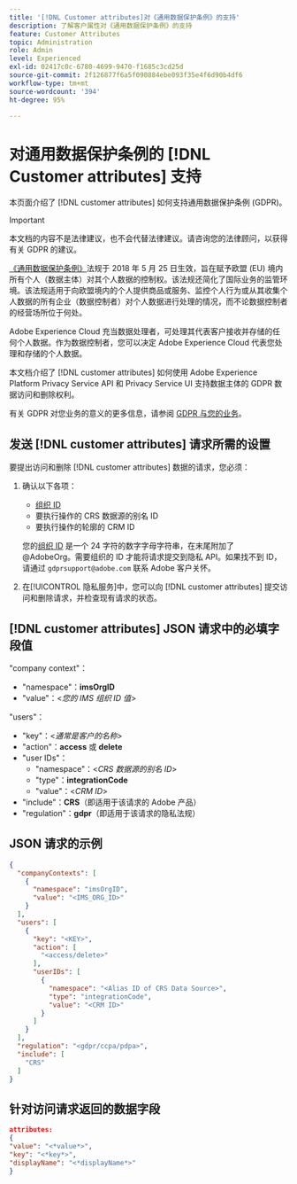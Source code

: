 ```yaml
---
title: '[!DNL Customer attributes]对《通用数据保护条例》的支持'
description: 了解客户属性对《通用数据保护条例》的支持
feature: Customer Attributes
topic: Administration
role: Admin
level: Experienced
exl-id: 02417c0c-6780-4699-9470-f1685c3cd25d
source-git-commit: 2f126877f6a5f090884ebe093f35e4f6d90b4df6
workflow-type: tm+mt
source-wordcount: '394'
ht-degree: 95%

---
```


# 对通用数据保护条例的 [!DNL Customer attributes] 支持

本页面介绍了 [!DNL customer attributes] 如何支持通用数据保护条例 (GDPR)。

>[!IMPORTANT]
>
>本文档的内容不是法律建议，也不会代替法律建议。请咨询您的法律顾问，以获得有关 GDPR 的建议。

[《通用数据保护条例》](https://business.adobe.com/privacy/general-data-protection-regulation.html)法规于 2018 年 5 月 25 日生效，旨在赋予欧盟 (EU) 境内所有个人（数据主体）对其个人数据的控制权。该法规还简化了国际业务的监管环境。该法规适用于向欧盟境内的个人提供商品或服务、监控个人行为或从其收集个人数据的所有企业（数据控制者）对个人数据进行处理的情况，而不论数据控制者的经营场所位于何处。

Adobe Experience Cloud 充当数据处理者，可处理其代表客户接收并存储的任何个人数据。作为数据控制者，您可以决定 Adobe Experience Cloud 代表您处理和存储的个人数据。

本文档介绍了 [!DNL customer attributes] 如何使用 Adobe Experience Platform Privacy Service API 和 Privacy Service UI 支持数据主体的 GDPR 数据访问和删除权利。

有关 GDPR 对您业务的意义的更多信息，请参阅 [GDPR 与您的业务](https://business.adobe.com/privacy/general-data-protection-regulation.html)。

## 发送 [!DNL customer attributes] 请求所需的设置

要提出访问和删除 [!DNL customer attributes] 数据的请求，您必须：

1. 确认以下各项：

   * [组织 ID](../../administration/organizations.md)
   * 要执行操作的 CRS 数据源的别名 ID
   * 要执行操作的轮廓的 CRM ID

   您的[组织 ID](../../administration/organizations.md) 是一个 24 字符的数字字母字符串，在末尾附加了 @AdobeOrg。需要组织的 ID 才能将请求提交到隐私 API。如果找不到 ID，请通过 `gdprsupport@adobe.com` 联系 Adobe 客户关怀。

1. 在[!UICONTROL 隐私服务]中，您可以向 [!DNL customer attributes] 提交访问和删除请求，并检查现有请求的状态。

## [!DNL customer attributes] JSON 请求中的必填字段值

&quot;company context&quot;：

* &quot;namespace&quot;：**imsOrgID**
* &quot;value&quot;：&lt;*您的 IMS 组织 ID 值*>

&quot;users&quot;：

* &quot;key&quot;：&lt;*通常是客户的名称*>
* &quot;action&quot;：**access** 或 **delete**
* &quot;user IDs&quot;：
   * &quot;namespace&quot;：&lt;*CRS 数据源的别名 ID*>
   * &quot;type&quot;：**integrationCode**
   * &quot;value&quot;：&lt;*CRM ID*>
* &quot;include&quot;：**CRS**（即适用于该请求的 Adobe 产品）
* &quot;regulation&quot;：**gdpr**（即适用于该请求的隐私法规）

## JSON 请求的示例

```json
{
  "companyContexts": [
    {
      "namespace": "imsOrgID",
      "value": "<IMS_ORG_ID>"
    }
  ],
  "users": [
    {
      "key": "<KEY>",
      "action": [
        "<access/delete>"
      ],
      "userIDs": [
        {
          "namespace": "<Alias ID of CRS Data Source>",
          "type": "integrationCode",
          "value": "<CRM ID>"
        }
      ]
    }
  ],
  "regulation": "<gdpr/ccpa/pdpa>",
  "include": [
    "CRS"
  ]
}
```

## 针对访问请求返回的数据字段

```json
attributes:
{
"value": "<*value*>",
"key": "<*key*>",
"displayName": "<*displayName*>"
}
```
